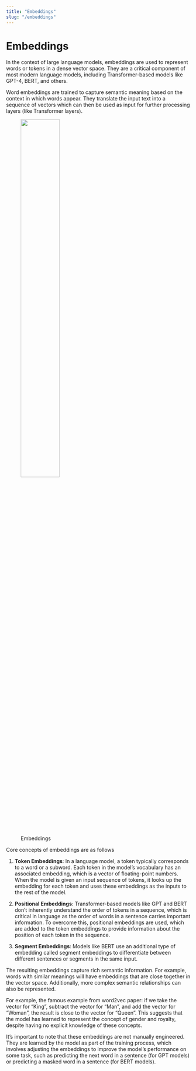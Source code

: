 ```yaml
---
title: "Embeddings"
slug: "/embeddings"
---
```



Embeddings
==========

In the context of large language models, embeddings are used to
represent words or tokens in a dense vector space. They are a critical
component of most modern language models, including Transformer-based
models like GPT-4, BERT, and others.

Word embeddings are trained to capture semantic meaning based on the
context in which words appear. They translate the input text into a
sequence of vectors which can then be used as input for further
processing layers (like Transformer layers).

<figure>
<img src="embeddings.png" style="width:50.0%" alt="" /><figcaption>Embeddings</figcaption>
</figure>

Core concepts of embeddings are as follows

1.  **Token Embeddings**: In a language model, a token typically
    corresponds to a word or a subword. Each token in the model’s
    vocabulary has an associated embedding, which is a vector of
    floating-point numbers. When the model is given an input sequence of
    tokens, it looks up the embedding for each token and uses these
    embeddings as the inputs to the rest of the model.

2.  **Positional Embeddings**: Transformer-based models like GPT and
    BERT don’t inherently understand the order of tokens in a sequence,
    which is critical in language as the order of words in a sentence
    carries important information. To overcome this, positional
    embeddings are used, which are added to the token embeddings to
    provide information about the position of each token in the
    sequence.

3.  **Segment Embeddings**: Models like BERT use an additional type of
    embedding called segment embeddings to differentiate between
    different sentences or segments in the same input.

The resulting embeddings capture rich semantic information. For example,
words with similar meanings will have embeddings that are close together
in the vector space. Additionally, more complex semantic relationships
can also be represented.

For example, the famous example from word2vec paper: if we take the
vector for “King”, subtract the vector for “Man”, and add the vector for
“Woman”, the result is close to the vector for “Queen”. This suggests
that the model has learned to represent the concept of gender and
royalty, despite having no explicit knowledge of these concepts.

It’s important to note that these embeddings are not manually
engineered. They are learned by the model as part of the training
process, which involves adjusting the embeddings to improve the model’s
performance on some task, such as predicting the next word in a sentence
(for GPT models) or predicting a masked word in a sentence (for BERT
models).
